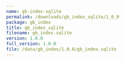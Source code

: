 ```yaml
---
name: gb-index-sqlite
permalink: /downloads/gb_index_sqlite/1_0_0
package: gb_index
title: gb_index_sqlite
filename: gb_index.sqlite
version: 1.0.0
full_version: 1.0.0
file: /data/gb_index/1.0.0/gb_index.sqlite
---
```

